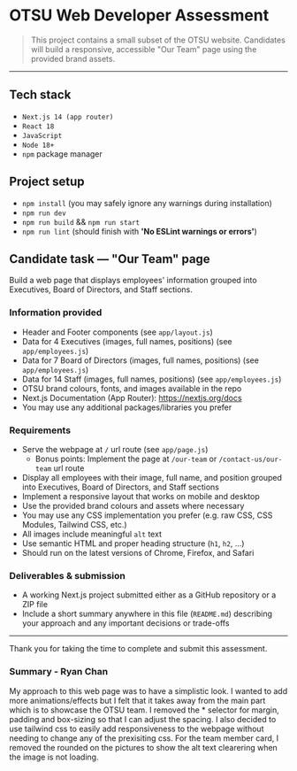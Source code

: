 # OTSU Web Developer Assessment

> This project contains a small subset of the OTSU website. Candidates will build a responsive, accessible "Our Team" page using the provided brand assets.

---

## Tech stack

- `Next.js 14 (app router)`
- `React 18`
- `JavaScript`
- `Node 18+`
- `npm` package manager

## Project setup

- `npm install` (you may safely ignore any warnings during installation)
- `npm run dev`
- `npm run build` && `npm run start`
- `npm run lint` (should finish with **'No ESLint warnings or errors'**)

## Candidate task — "Our Team" page

Build a web page that displays employees' information grouped into Executives, Board of Directors, and Staff sections.

### Information provided

- Header and Footer components (see `app/layout.js`)
- Data for 4 Executives (images, full names, positions) (see `app/employees.js`)
- Data for 7 Board of Directors (images, full names, positions) (see `app/employees.js`)
- Data for 14 Staff (images, full names, positions) (see `app/employees.js`)
- OTSU brand colours, fonts, and images available in the repo
- Next.js Documentation (App Router): https://nextjs.org/docs
- You may use any additional packages/libraries you prefer

### Requirements

- Serve the webpage at `/` url route (see `app/page.js`)
  - Bonus points: Implement the page at `/our-team` or `/contact-us/our-team` url route
- Display all employees with their image, full name, and position grouped into Executives, Board of Directors, and Staff sections
- Implement a responsive layout that works on mobile and desktop
- Use the provided brand colours and assets where necessary
- You may use any CSS implementation you prefer (e.g. raw CSS, CSS Modules, Tailwind CSS, etc.)
- All images include meaningful `alt` text
- Use semantic HTML and proper heading structure (`h1`, `h2`, ...)
- Should run on the latest versions of Chrome, Firefox, and Safari

### Deliverables & submission

- A working Next.js project submitted either as a GitHub repository or a ZIP file
- Include a short summary anywhere in this file (`README.md`) describing your approach and any important decisions or trade-offs

---

Thank you for taking the time to complete and submit this assessment.

### Summary - Ryan Chan

My approach to this web page was to have a simplistic look. I wanted to add more animations/effects but I felt that it takes away from the main part which is to showcase the OTSU team. I removed the \* selector for margin, padding and box-sizing so that I can adjust the spacing. I also decided to use tailwind css to easily add responsiveness to the webpage without needing to change any of the prexisiting css. For the team member card, I removed the rounded on the pictures to show the alt text clearering when the image is not loading.
